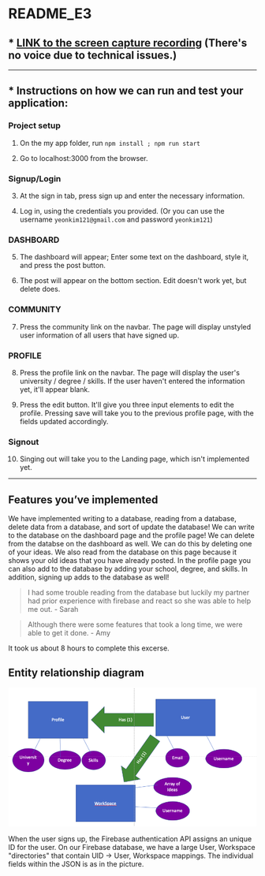 # README_E3

## * [LINK to the screen capture recording](https://github.com/SarahFaller213/290React-/blob/master/screenCast.mov) (There's no voice due to technical issues.)

<hr>

## * Instructions on how we can run and test your application: 

### Project setup

1. On the my app folder, run `npm install ; npm run start`

2. Go to localhost:3000 from the browser.

### Signup/Login

3. At the sign in tab, press sign up and enter the necessary information.

4. Log in, using the credentials you provided. (Or you can use the username `yeonkim121@gmail.com` and password `yeonkim121`)

### DASHBOARD 

5. The dashboard will appear; Enter some text on the dashboard, style it, and press the post button.

6. The post will appear on the bottom section. Edit doesn't work yet, but delete does.

### COMMUNITY

7. Press the community link on the navbar. The page will display unstyled user information of all users that have signed up.

### PROFILE

8. Press the profile link on the navbar. The page will display the user's university / degree / skills. If the user haven't entered the information yet, it'll appear blank.

9. Press the edit button. It'll give you three input elements to edit the profile. Pressing save will take you to the previous profile page, with the fields updated accordingly. 

### Signout

10. Singing out will take you to the Landing page, which isn't implemented yet.

<hr>

## Features you’ve implemented
  
  We have implemented writing to a database, reading from a database, delete data from a database, and sort of update the database! We can write to the database on the dashboard page and the profile page! We can delete from the databse on the dashboard as well. We can do this by deleting one of your ideas. We also read from the database on this page because it shows your old ideas that you have already posted. In the profile page you can also add to the database by adding your school, degree, and skills. In addition, signing up adds to the database as well!

  > I had some trouble reading from the database but luckily my partner had prior experience with firebase and react so she was able to help me out.  - Sarah

  > Although there were some features that took a long time, we were able to get it done. - Amy

  It took us about 8 hours to complete this excerse. 


## Entity relationship diagram
  ![](https://raw.githubusercontent.com/SarahFaller213/290React-/master/my-app/Screen%20Shot%202019-04-01%20at%2010.28.03%20PM.png)

When the user signs up, the Firebase authentication API assigns an unique ID for the user. On our Firebase database, we have a large User, Workspace "directories" that contain UID -> User, Workspace mappings. The individual fields within the JSON is as in the picture. 